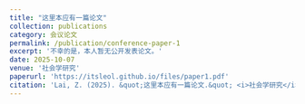 ```yaml
---
title: "这里本应有一篇论文"
collection: publications
category: 会议论文
permalink: /publication/conference-paper-1
excerpt: '不幸的是，本人暂无公开发表论文。'
date: 2025-10-07
venue: '社会学研究'
paperurl: 'https://itsleol.github.io/files/paper1.pdf'
citation: 'Lai, Z. (2025). &quot;这里本应有一篇论文.&quot; <i>社会学研究</i>. 1(1).'
---
```


